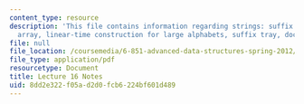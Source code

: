 ```yaml
---
content_type: resource
description: 'This file contains information regarding strings: suffix tree, suffix
  array, linear-time construction for large alphabets, suffix tray, document retrieval.'
file: null
file_location: /coursemedia/6-851-advanced-data-structures-spring-2012/8dd2e322f05ad2d0fcb6224bf601d489_MIT6_851S12_Lec16.pdf
file_type: application/pdf
resourcetype: Document
title: Lecture 16 Notes
uid: 8dd2e322-f05a-d2d0-fcb6-224bf601d489
---
```

